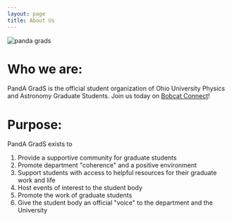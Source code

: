 ```yaml
---
layout: page
title: About Us
---
```

![panda grads](assets/panda_grads.jpg "panda grads")
# Who we are:
PandA GradS is the official student organization of Ohio University Physics and Astronomy Graduate Students. Join us today on [Bobcat Connect](https://ohio.campuslabs.com/engage/organization/pandagrads)!
# Purpose:
PandA GradS exists to
1. Provide a supportive community for graduate students
2. Promote department "coherence" and a positive environment 
3. Support students with access to helpful resources for their graduate work and life
4. Host events of interest to the student body
5. Promote the work of graduate students
6. Give the student body an official "voice" to the department and the University
